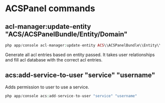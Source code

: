 # ACSPanel commands

##  acl-manager:update-entity "ACS/ACSPanelBundle/Entity/Domain"


```php
php app/console acl-manager:update-entity ACS\\ACSPanelBundle\\Entity\\Domain
```

Generate all acl entries based on entity passed. It takes user relationships and fill acl
database with the correct acl entries.

## acs:add-service-to-user "service" "username"

Adds permission to user to use a service.

```php
php app/console acs:add-service-to-user "service" "username"
```
